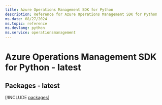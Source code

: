```yaml
---
title: Azure Operations Management SDK for Python
description: Reference for Azure Operations Management SDK for Python
ms.date: 08/27/2024
ms.topic: reference
ms.devlang: python
ms.service: operationsmanagement
---
```

# Azure Operations Management SDK for Python - latest
## Packages - latest
[!INCLUDE [packages](operations-management-index.md)]